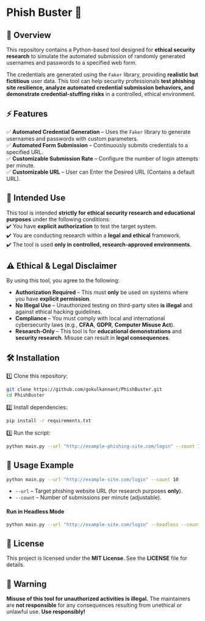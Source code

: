 # Phish Buster 👊

## 📌 Overview

This repository contains a Python-based tool designed for **ethical security research** to simulate the automated submission of randomly generated usernames and passwords to a specified web form.

The credentials are generated using the `Faker` library, providing **realistic but fictitious** user data. This tool can help security professionals **test phishing site resilience, analyze automated credential submission behaviors, and demonstrate credential-stuffing risks** in a controlled, ethical environment.

## ⚡ Features

✅ **Automated Credential Generation** – Uses the `Faker` library to generate usernames and passwords with custom parameters.  
✅ **Automated Form Submission** – Continuously submits credentials to a specified URL.  
✅ **Customizable Submission Rate** – Configure the number of login attempts per minute.  
✅ **Customizable URL** – User can Enter the Desired URL (Contains a default URL).

## 🔬 Intended Use

This tool is intended **strictly for ethical security research and educational purposes** under the following conditions:  
✔️ You have **explicit authorization** to test the target system.  
✔️ You are conducting research within a **legal and ethical** framework.  
✔️ The tool is used **only in controlled, research-approved environments**.

## ⚠️ Ethical & Legal Disclaimer

By using this tool, you agree to the following:

- **Authorization Required** – This must **only** be used on systems where you have **explicit permission**.
- **No Illegal Use** – Unauthorized testing on third-party sites **is illegal** and against ethical hacking guidelines.
- **Compliance** – You must comply with local and international cybersecurity laws (e.g., **CFAA**, **GDPR**, **Computer Misuse Act**).
- **Research-Only** – This tool is for **educational demonstrations** and **security research**. Misuse can result in **legal consequences**.

## 🛠️ Installation

1️⃣ Clone this repository:

```bash
git clone https://github.com/gokulkannant/PhishBuster.git
cd PhishBuster
```

2️⃣ Install dependencies:

```bash
pip install -r requirements.txt
```

3️⃣ Run the script:

```bash
python main.py --url "http://example-phishing-site.com/login" --count 10
```

## 🚀 Usage Example

```bash
python main.py --url "http://example-site.com/login" --count 10
```

- `--url` – Target phishing website URL (for research purposes **only**).
- `--count` – Number of submissions per minute (adjustable).

#### Run in Headless Mode

```bash
python main.py --url "http://example-site.com/login" --headless --count 10
```

## 📜 License

This project is licensed under the **MIT License**. See the **LICENSE** file for details.

## 🛑 Warning

**Misuse of this tool for unauthorized activities is illegal.** The maintainers are **not responsible** for any consequences resulting from unethical or unlawful use. **Use responsibly!**
